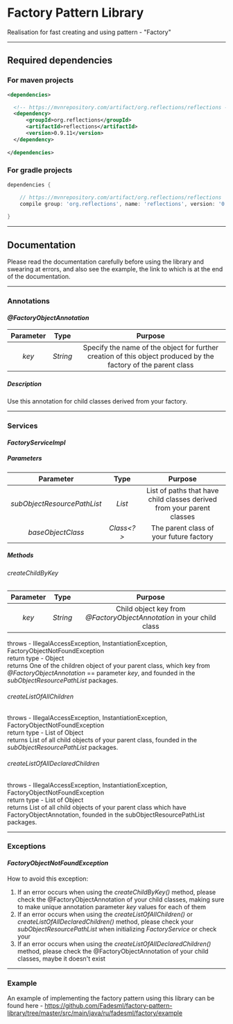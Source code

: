 # Factory Pattern Library
Realisation for fast creating and using pattern - "Factory"
____

## Required dependencies
### For maven projects
```xml
<dependencies>

  <!-- https://mvnrepository.com/artifact/org.reflections/reflections -->
  <dependency>
      <groupId>org.reflections</groupId>
      <artifactId>reflections</artifactId>
      <version>0.9.11</version>
  </dependency>
  
</dependencies>
```

### For gradle projects
```gradle
dependencies {

    // https://mvnrepository.com/artifact/org.reflections/reflections
    compile group: 'org.reflections', name: 'reflections', version: '0.9.11'
    
}
```
____

## Documentation
Please read the documentation carefully before using the library and swearing at errors, and also see the example, the link to which is at the end of the documentation.
____
### Annotations
#### *@FactoryObjectAnnotation*
| Parameter | Type | Purpose |
|:----------------:|:---------:|:----------------:|
| *key* | *String* | Specify the name of the object for further creation of this object produced by the factory of the parent class |
##### Description
Use this annotation for child classes derived from your factory.
____

### Services
#### *FactoryServiceImpl*
##### Parameters
| Parameter | Type | Purpose |
|:----------------:|:---------:|:----------------:|
| *subObjectResourcePathList* | *List<String>* | List of paths that have child classes derived from your parent classes |
| *baseObjectClass* | *Class<?>* | The parent class of your future factory |
##### Methods
###### *createChildByKey*
| Parameter | Type | Purpose |
|:----------------:|:---------:|:----------------:|
| *key* | *String* | Child object key from *@FactoryObjectAnnotation* in your child class |

throws - IllegalAccessException, InstantiationException, FactoryObjectNotFoundException  
return type - Object  
returns One of the children object of your parent class, which key from *@FactoryObjectAnnotation* == parameter *key*, and founded in the *subObjectResourcePathList* packages.

###### *createListOfAllChildren*
throws - IllegalAccessException, InstantiationException, FactoryObjectNotFoundException  
return type - List of Object  
returns List of all child objects of your parent class, founded in the *subObjectResourcePathList* packages.

###### *createListOfAllDeclaredChildren*
throws - IllegalAccessException, InstantiationException, FactoryObjectNotFoundException  
return type - List of Object  
returns List of all child objects of your parent class which have FactoryObjectAnnotation, founded in the subObjectResourcePathList packages.
____

### Exceptions
#### *FactoryObjectNotFoundException*
How to avoid this exception:
1. If an error occurs when using the *createChildByKey()* method, please check the @FactoryObjectAnnotation of your child classes, making sure to make unique annotation parameter *key* values for each of them
2. If an error occurs when using the *createListOfAllChildren()* or *createListOfAllDeclaredChildren()* method, please check your *subObjectResourcePathList* when initializing *FactoryService* or check your
3. If an error occurs when using the *createListOfAllDeclaredChildren()* method, please check the @FactoryObjectAnnotation of your child classes, maybe it doesn't exist

____
### Example
An example of implementing the factory pattern using this library can be found here - https://github.com/Fadesml/factory-pattern-library/tree/master/src/main/java/ru/fadesml/factory/example